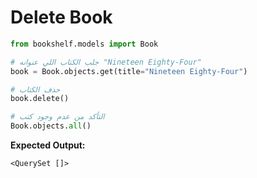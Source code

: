 # Delete Book

```python
from bookshelf.models import Book

# جلب الكتاب اللي عنوانه "Nineteen Eighty-Four"
book = Book.objects.get(title="Nineteen Eighty-Four")

# حذف الكتاب
book.delete()

# التأكد من عدم وجود كتب
Book.objects.all()
```

**Expected Output:**
```
<QuerySet []>
```
